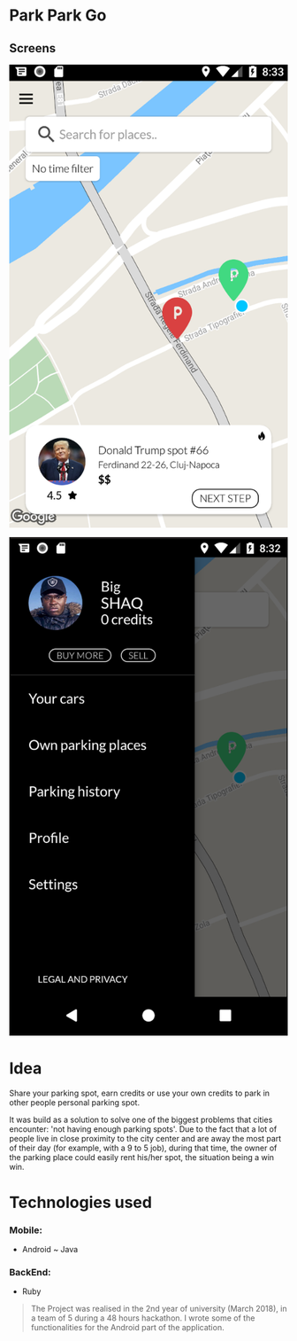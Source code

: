 # Park Park Go

## Screens
![Demo Image ](https://github.com/msorins/park-park-go/blob/master/0.jpg?raw=true "Demo Image")

![Demo Image ](https://github.com/msorins/park-park-go/blob/master/1.jpg?raw=true "Demo Image")


# Idea
Share your parking spot, earn credits or use your own credits to park in other people personal parking spot.

It was build as a solution to solve one of the biggest problems that cities encounter: 'not having enough parking spots'. Due to the fact that a lot of people live in close proximity to the city center and are away the most part of their day (for example, with a 9 to 5 job), during that time, the owner of the parking place could easily rent his/her spot, the situation being a win win.

# Technologies used

### Mobile:
* Android ~ Java

### BackEnd:
* Ruby


> The Project was realised in the 2nd year of university (March 2018), in a team of 5 during a 48 hours hackathon. I wrote some of the functionalities for the Android part of the application.